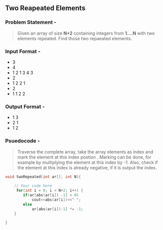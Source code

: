 ## Two Reapeated Elements

### Problem Statement -
> Given an array of size **N+2** containing integers from **1....N** with two elements repeated. Find those two repaeated elements.

### Input Format - 
* 3
* 4
* 1 2 1 3 4 3
* 2
* 1 2 2 1
* 2
* 1 1 2 2
### Output Format -
* 1 3
* 2 1
* 1 2
### Psuedocode -
> Traverse the complete array, take the array elements as index and mark the element at this index postion .
Marking can be done, for example by multiplying the element at this index by -1.
Also, check if the element at this index is already negative, if it is output the index.

```c++
void twoRepeated(int ar[], int N){
    
    // Your code here
     for(int i = 0; i < N+2; i++) {
        if(ar[abs(ar[i]) -1] < 0) 
            cout<<abs(ar[i])<<" ";
        else
            ar[abs(ar[i])-1] *= -1;
    }
    
}
```